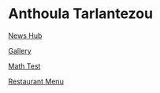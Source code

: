 <h1>Anthoula Tarlantezou</h1>

<p><a href="https://ant07hj.github.io/Online_News_Article_Assignment/Main_Page.html" target="_blank">News Hub</a></p>

<p><a href="https://ant07hj.github.io/Large_Cats_Gallery/Large_Cats_Gallery.html" target="_blank">Gallery</a></p>

<p><a href="https://ant07hj.github.io/Math_Test/Math_Test.html" target="_blank">Math Test</a></p>

<p><a href="https://ant07hj.github.io/Restaurant_Menu/Restaurant_Menu" target="_blank">Restaurant Menu</a></p>
